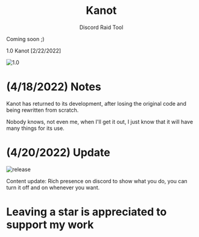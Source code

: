 <h1 align="center">Kanot</h1>
<p align="center">Discord Raid Tool</p>

Coming soon ;)

1.0 Kanot [2/22/2022]

![1.0](https://i.imgur.com/NduNaMx.png)

# (4/18/2022) Notes
Kanot has returned to its development, after losing the original code and being rewritten from scratch.

Nobody knows, not even me, when I'll get it out, I just know that it will have many things for its use.

# (4/20/2022) Update

![release](https://i.imgur.com/4WZTfnk.png)

Content update: Rich presence on discord to show what you do, you can turn it off and on whenever you want.

# Leaving a star is appreciated to support my work 
